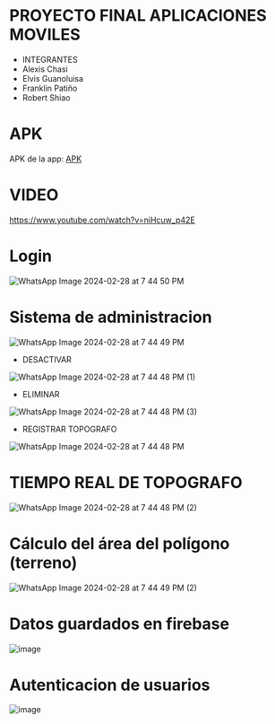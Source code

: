 # PROYECTO FINAL APLICACIONES MOVILES
- INTEGRANTES
- Alexis Chasi
- Elvis Guanoluisa
- Franklin Patiño
- Robert Shiao

# APK

APK de la app: [APK](https://epnecuador-my.sharepoint.com/:u:/g/personal/franklin_patino_epn_edu_ec/EbVd7gdzKP1KkEmMtnOc_TABkc3WJlORae2ePdvYlbmt4g?e=Jh0dO4)

# VIDEO

https://www.youtube.com/watch?v=niHcuw_p42E

# Login
![WhatsApp Image 2024-02-28 at 7 44 50 PM](https://github.com/AlexisChasi/PROYECTO-FINAL/assets/117754026/283b4f7a-ccf9-489b-8693-c1054dd51222)
# Sistema de administracion

![WhatsApp Image 2024-02-28 at 7 44 49 PM](https://github.com/AlexisChasi/PROYECTO-FINAL/assets/117754026/a4e12edd-9bd7-43d4-a44a-0ad848e44e9a)

- DESACTIVAR
  
![WhatsApp Image 2024-02-28 at 7 44 48 PM (1)](https://github.com/AlexisChasi/PROYECTO-FINAL/assets/117754026/26ea3a23-ea8a-47b6-a143-41e8fe90ab3f)

- ELIMINAR
  
![WhatsApp Image 2024-02-28 at 7 44 48 PM (3)](https://github.com/AlexisChasi/PROYECTO-FINAL/assets/117754026/563fe63e-737c-4b3a-93d8-08a54a296b4b)

- REGISTRAR TOPOGRAFO
  
![WhatsApp Image 2024-02-28 at 7 44 48 PM](https://github.com/AlexisChasi/PROYECTO-FINAL/assets/117754026/a4583349-c346-49b1-a767-0474ffac219e)

# TIEMPO REAL DE TOPOGRAFO
  
![WhatsApp Image 2024-02-28 at 7 44 48 PM (2)](https://github.com/AlexisChasi/PROYECTO-FINAL/assets/117754026/786de8fb-0d71-4273-80dd-d85c812b4e36)

# Cálculo del área del polígono (terreno)

![WhatsApp Image 2024-02-28 at 7 44 49 PM (2)](https://github.com/AlexisChasi/PROYECTO-FINAL/assets/117754026/a66f1030-1294-4c6a-a843-b1d5a20fa005)

# Datos guardados en firebase

![image](https://github.com/AlexisChasi/PROYECTO-FINAL/assets/117754026/109c052b-cc0a-4b20-88b6-0a2af859244b)

# Autenticacion de usuarios

![image](https://github.com/AlexisChasi/PROYECTO-FINAL/assets/117754026/07e95a0e-13a5-4252-bab6-80eea8b42c4d)